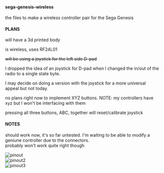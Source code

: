 #### sega-genesis-wireless  
the files to make a wireless controller pair for the Sega Genesis  

#### PLANS  
will have a 3d printed body  

is wireless, uses RF24L01  

~~will be using a joystick for the left side D-pad~~  

I dropped the idea of an joystick for D-pad when I changed the in/out of the radio to a single state byte.  

I may decide on doing a version with the joystick for a more universal appeal but not today.  

no plans right now to implement XYZ buttons. NOTE: my controllers have xyz but I won't be interfacing with them  

pressing all three buttons, ABC, together will reset/calibrate joystick  

#### NOTES  
should work now, it's so far untested. I'm waiting to be able to modify a geniune controller due to the connectors.  
probably won't work quite right though  

![pinout](https://atariage.com/forums/uploads/monthly_01_2018/post-42561-0-70160200-1517360545.png)  
![pinout2](http://www.ataricompendium.com/faq/faq_controller_pinout.jpg)  
![pinout3](http://www.haku.co.uk/pics/SegaJoypadPinout.jpg)  
